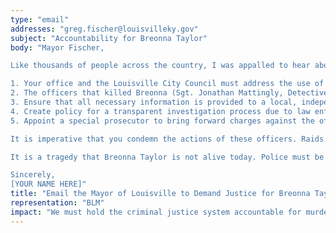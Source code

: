 ```yaml
---
type: "email"
addresses: "greg.fischer@louisvilleky.gov"
subject: "Accountability for Breonna Taylor"
body: "Mayor Fischer,

Like thousands of people across the country, I was appalled to hear about Breonna Taylor's murder on March 13th. Echoing the requests of Louisville community organizers, the following demands must be met to ensure that the officers responsible for Breonna's death are held accountable for their brash, reprehensible actions:

1. Your office and the Louisville City Council must address the use of force by the Louisville Metro Police
2. The officers that killed Breonna (Sgt. Jonathan Mattingly, Detective Brett Hankison, and Detective Myles Cosgrove) must be fired, and have their pensions revoked 
3. Ensure that all necessary information is provided to a local, independent civilian community police accountability council
4. Create policy for a transparent investigation process due to law enforcement misconduct
5. Appoint a special prosecutor to bring forward charges against the officers and oversee all parts of this case 

It is imperative that you condemn the actions of these officers. Raids cannot be performed with a shoot first, ask questions later mentality. Too many lives have been lost this way, and too often danger is determined by deeply entrenched racial biases, not actual threat level.

It is a tragedy that Breonna Taylor is not alive today. Police must be held to a higher standard than this. I trust that your office and the involved parties will do the right thing.

Sincerely,
[YOUR NAME HERE]"
title: "Email the Mayor of Louisville to Demand Justice for Breonna Taylor"
representation: "BLM"
impact: "We must hold the criminal justice system accountable for murders, brutality, and unjust charges against the Black community."
---
```


